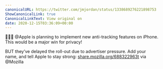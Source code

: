 ```yaml
---
canonicalURL: https://twitter.com/jmjordan/status/1338689276221898753
ShowCanonicalLink: true
CanonicalLinkText: View original on
date: 2020-12-15T03:36:09+00:00
---
```

👏👏👏 @Apple is planning to implement new anti-tracking features on iPhone. This would be a major win for privacy!

BUT they’ve delayed the roll-out due to advertiser pressure. Add your name, and tell Apple to stay strong: [share.mozilla.org/688322963t](http://share.mozilla.org/688322963t) via @Mozilla